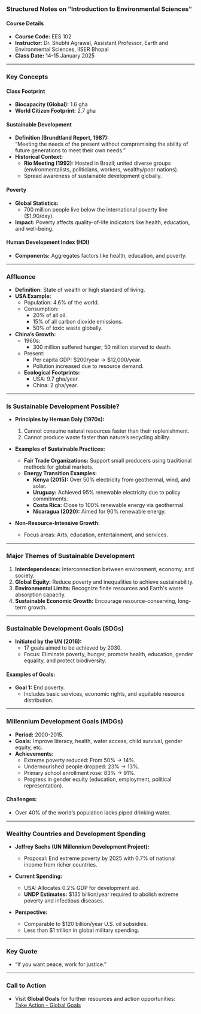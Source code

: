### Structured Notes on "Introduction to Environmental Sciences"

#### **Course Details**

- **Course Code:** EES 102
- **Instructor:** Dr. Shubhi Agrawal, Assistant Professor, Earth and Environmental Sciences, IISER Bhopal
- **Class Date:** 14-15 January 2025

---

### **Key Concepts**

#### **Class Footprint**

- **Biocapacity (Global):** 1.6 gha
- **World Citizen Footprint:** 2.7 gha

#### **Sustainable Development**

- **Definition (Brundtland Report, 1987):**  
    “Meeting the needs of the present without compromising the ability of future generations to meet their own needs.”
- **Historical Context:**
    - **Rio Meeting (1992):** Hosted in Brazil; united diverse groups (environmentalists, politicians, workers, wealthy/poor nations).
    - Spread awareness of sustainable development globally.

#### **Poverty**

- **Global Statistics:**
    - 700 million people live below the international poverty line ($1.90/day).
- **Impact:** Poverty affects quality-of-life indicators like health, education, and well-being.

#### **Human Development Index (HDI)**

- **Components:** Aggregates factors like health, education, and poverty.

---

### **Affluence**

- **Definition:** State of wealth or high standard of living.
- **USA Example:**
    - Population: 4.6% of the world.
    - Consumption:
        - 20% of all oil.
        - 15% of all carbon dioxide emissions.
        - 50% of toxic waste globally.
- **China’s Growth:**
    - 1960s:
        - 300 million suffered hunger; 50 million starved to death.
    - Present:
        - Per capita GDP: $200/year → $12,000/year.
        - Pollution increased due to resource demand.
    - **Ecological Footprints:**
        - USA: 9.7 gha/year.
        - China: 2 gha/year.

---

### **Is Sustainable Development Possible?**

- **Principles by Herman Daly (1970s):**
    
    1. Cannot consume natural resources faster than their replenishment.
    2. Cannot produce waste faster than nature’s recycling ability.
- **Examples of Sustainable Practices:**
    
    - **Fair Trade Organizations:** Support small producers using traditional methods for global markets.
    - **Energy Transition Examples:**
        - **Kenya (2015):** Over 50% electricity from geothermal, wind, and solar.
        - **Uruguay:** Achieved 95% renewable electricity due to policy commitments.
        - **Costa Rica:** Close to 100% renewable energy via geothermal.
        - **Nicaragua (2020):** Aimed for 90% renewable energy.
- **Non-Resource-Intensive Growth:**
    
    - Focus areas: Arts, education, entertainment, and services.

---

### **Major Themes of Sustainable Development**

1. **Interdependence:** Interconnection between environment, economy, and society.
2. **Global Equity:** Reduce poverty and inequalities to achieve sustainability.
3. **Environmental Limits:** Recognize finite resources and Earth's waste absorption capacity.
4. **Sustainable Economic Growth:** Encourage resource-conserving, long-term growth.

---

### **Sustainable Development Goals (SDGs)**

- **Initiated by the UN (2016):**
    - 17 goals aimed to be achieved by 2030.
    - Focus: Eliminate poverty, hunger, promote health, education, gender equality, and protect biodiversity.

#### **Examples of Goals:**

- **Goal 1:** End poverty.
    - Includes basic services, economic rights, and equitable resource distribution.

---

### **Millennium Development Goals (MDGs)**

- **Period:** 2000-2015.
- **Goals:** Improve literacy, health, water access, child survival, gender equity, etc.
- **Achievements:**
    - Extreme poverty reduced: From 50% → 14%.
    - Undernourished people dropped: 23% → 13%.
    - Primary school enrollment rose: 83% → 91%.
    - Progress in gender equity (education, employment, political representation).

#### **Challenges:**

- Over 40% of the world’s population lacks piped drinking water.

---

### **Wealthy Countries and Development Spending**

- **Jeffrey Sachs (UN Millennium Development Project):**
    
    - Proposal: End extreme poverty by 2025 with 0.7% of national income from richer countries.
- **Current Spending:**
    
    - USA: Allocates 0.2% GDP for development aid.
    - **UNDP Estimates:** $135 billion/year required to abolish extreme poverty and infectious diseases.
- **Perspective:**
    
    - Comparable to $120 billion/year U.S. oil subsidies.
    - Less than $1 trillion in global military spending.

---

### **Key Quote**

- “If you want peace, work for justice.”

---

### **Call to Action**

- Visit **Global Goals** for further resources and action opportunities:  
    [Take Action - Global Goals](https://www.globalgoals.org/take-action/?id=1)